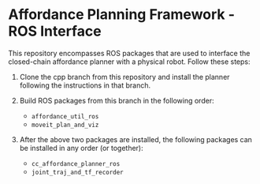# Affordance Planning Framework - ROS Interface

This repository encompasses ROS packages that are used to interface the closed-chain affordance planner with a physical robot. Follow these steps:

1. Clone the cpp branch from this repository and install the planner following the instructions in that branch.

2. Build ROS packages from this branch in the following order:
   - `affordance_util_ros`
   - `moveit_plan_and_viz`

3. After the above two packages are installed, the following packages can be installed in any order (or together):
   - `cc_affordance_planner_ros`
   - `joint_traj_and_tf_recorder`

